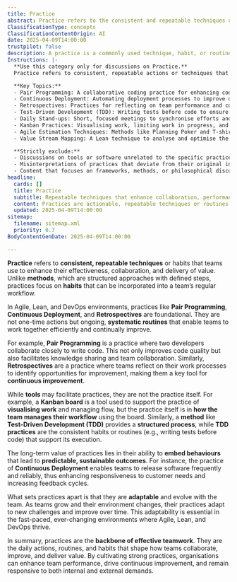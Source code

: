 ```yaml
---
title: Practice
abstract: Practice refers to the consistent and repeatable techniques or habits that teams employ to improve their effectiveness, collaboration, and value delivery. Originating from Agile, Lean, and DevOps methodologies, practices such as Pair Programming, Continuous Deployment, and Retrospectives are integral to fostering ongoing, systematic routines that enhance team dynamics and performance. Unlike structured methods, which provide defined steps, practices focus on the habitual actions that teams incorporate into their workflows. For instance, Pair Programming not only boosts code quality but also promotes knowledge sharing, while Retrospectives allow teams to reflect on their processes and identify areas for improvement, thus supporting continuous enhancement. Although tools like Kanban boards can facilitate these practices, the essence lies in how teams manage their workflows and adapt their routines to evolving challenges. The long-term value of practices is evident in their ability to embed behaviours that lead to predictable and sustainable outcomes, such as the frequent and reliable software releases enabled by Continuous Deployment. Ultimately, practices are crucial for effective teamwork, as they shape collaboration, drive continuous improvement, and ensure responsiveness to both internal and external demands, making them essential in the fast-paced environments characteristic of modern product development and organisational design.
ClassificationType: concepts
ClassificationContentOrigin: AI
date: 2025-04-09T14:00:00
trustpilot: false
description: A practice is a commonly used technique, habit, or routine that helps teams consistently achieve goals, improve performance, and enhance collaboration within Agile, DevOps, and Lean environments.
Instructions: |-
  **Use this category only for discussions on Practice.**  
  Practice refers to consistent, repeatable actions or techniques that teams use to improve their effectiveness, collaboration, and value delivery. This category focuses on actionable techniques and habits that enhance team performance and foster a culture of continuous improvement.

  **Key Topics:**
  - Pair Programming: A collaborative coding practice for enhancing code quality and knowledge sharing.
  - Continuous Deployment: Automating deployment processes to improve delivery speed and reliability.
  - Retrospectives: Practices for reflecting on team performance and continuously improving processes.
  - Test-Driven Development (TDD): Writing tests before code to ensure functionality and maintainable software.
  - Daily Stand-ups: Short, focused meetings to synchronise efforts and address impediments.
  - Kanban Practices: Visualising work, limiting work in progress, and managing flow.
  - Agile Estimation Techniques: Methods like Planning Poker and T-shirt sizing to estimate effort and complexity.
  - Value Stream Mapping: A Lean technique to analyse and optimise the flow of materials and information.

  **Strictly exclude:**
  - Discussions on tools or software unrelated to the specific practice
  - Misinterpretations of practices that deviate from their original intent
  - Content that focuses on frameworks, methods, or philosophical discussions not linked to actionable techniques.
headline:
  cards: []
  title: Practice
  subtitle: Repeatable techniques that enhance collaboration, performance, and agility in team environments.
  content: Practices are actionable, repeatable techniques or routines that help teams consistently improve their performance, collaboration, and value delivery. Posts should focus on specific techniques, habitual actions, and strategies that drive team effectiveness and organisational success.
  updated: 2025-04-09T14:00:00
sitemap:
  filename: sitemap.xml
  priority: 0.7
BodyContentGenDate: 2025-04-09T14:00:00

---
```

**Practice** refers to **consistent, repeatable techniques** or habits that teams use to enhance their effectiveness, collaboration, and delivery of value. Unlike **methods**, which are structured approaches with defined steps, practices focus on **habits** that can be incorporated into a team’s regular workflow.

In Agile, Lean, and DevOps environments, practices like **Pair Programming**, **Continuous Deployment**, and **Retrospectives** are foundational. They are not one-time actions but ongoing, **systematic routines** that enable teams to work together efficiently and continually improve.

For example, **Pair Programming** is a practice where two developers collaborate closely to write code. This not only improves code quality but also facilitates knowledge sharing and team collaboration. Similarly, **Retrospectives** are a practice where teams reflect on their work processes to identify opportunities for improvement, making them a key tool for **continuous improvement**.

While **tools** may facilitate practices, they are not the practice itself. For example, a **Kanban board** is a tool used to support the practice of **visualising work** and managing flow, but the practice itself is in **how the team manages their workflow** using the board. Similarly, a **method** like **Test-Driven Development (TDD)** provides a **structured process**, while **TDD practices** are the consistent habits or routines (e.g., writing tests before code) that support its execution.

The long-term value of practices lies in their ability to **embed behaviours** that lead to **predictable, sustainable outcomes**. For instance, the practice of **Continuous Deployment** enables teams to release software frequently and reliably, thus enhancing responsiveness to customer needs and increasing feedback cycles.

What sets practices apart is that they are **adaptable** and evolve with the team. As teams grow and their environment changes, their practices adapt to new challenges and improve over time. This adaptability is essential in the fast-paced, ever-changing environments where Agile, Lean, and DevOps thrive.

In summary, practices are the **backbone of effective teamwork**. They are the daily actions, routines, and habits that shape how teams collaborate, improve, and deliver value. By cultivating strong practices, organisations can enhance team performance, drive continuous improvement, and remain responsive to both internal and external demands.
